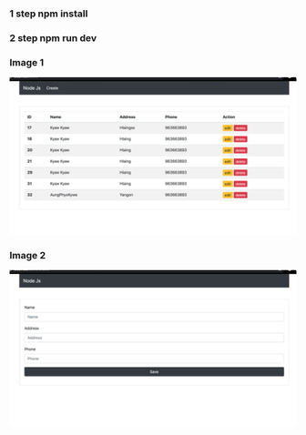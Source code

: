 ### 1 step  npm install

### 2 step npm run dev

### Image 1

<img src="https://github.com/AungPhyoKywe/Node-JS_Crud_Mysql/blob/master/Screen%20Shot%202020-02-17%20at%203.36.25%20PM.png">

### Image 2

<img src="https://github.com/AungPhyoKywe/Node-JS_Crud_Mysql/blob/master/Screen%20Shot%202020-02-17%20at%203.39.15%20PM.png">

